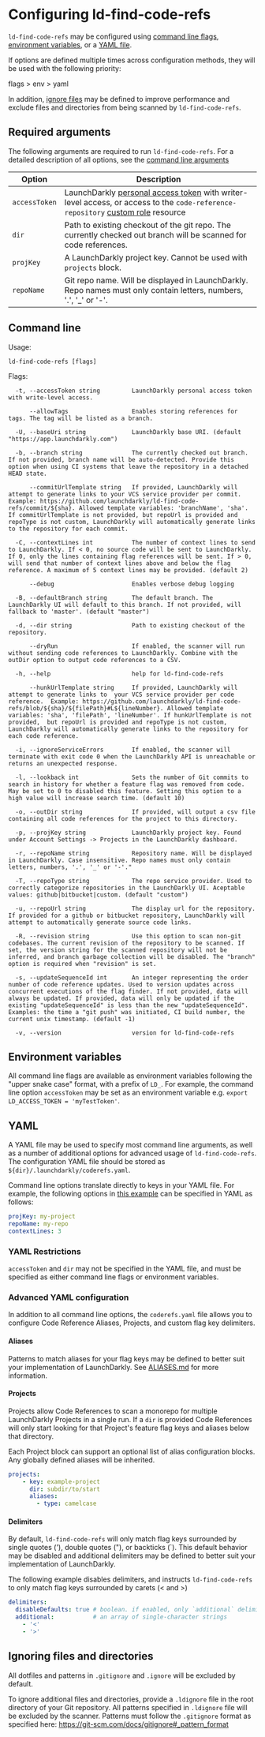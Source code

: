 # Configuring ld-find-code-refs 

`ld-find-code-refs` may be configured using [command line flags](#command-line), [environment variables](#environment-variables), or a [YAML file](#yaml).

If options are defined multiple times across configuration methods, they will be used with the following priority:

flags > env > yaml

In addition, [ignore files](#ignoring-files-and-directories) may be defined to improve performance and exclude files and directories from being scanned by `ld-find-code-refs`.

## Required arguments

The following arguments are required to run `ld-find-code-refs`. For a detailed description of all options, see the [command line arguments](#command-line)

| Option        | Description                                                                                                                                                                                                                                    |
| ------------- | ---------------------------------------------------------------------------------------------------------------------------------------------------------------------------------------------------------------------------------------------- |
| `accessToken` | LaunchDarkly [personal access token](https://docs.launchdarkly.com/docs/api-access-tokens) with writer-level access, or access to the `code-reference-repository` [custom role](https://docs.launchdarkly.com/v2.0/docs/custom-roles) resource |
| `dir`         | Path to existing checkout of the git repo. The currently checked out branch will be scanned for code references.                                                                                                                               |
| `projKey`     | A LaunchDarkly project key. Cannot be used with `projects` block.                                                                                                                                                                                                                   |
| `repoName`    | Git repo name. Will be displayed in LaunchDarkly. Repo names must only contain letters, numbers, '.', '\_' or '-'.                                                                                                                            |

## Command line

<!-- These docs should be autogenerated: https://github.com/spf13/cobra/blob/master/doc/md_docs.md -->
Usage:
```
ld-find-code-refs [flags]
```

Flags:
```
  -t, --accessToken string         LaunchDarkly personal access token with write-level access.

      --allowTags                  Enables storing references for tags. The tag will be listed as a branch.

  -U, --baseUri string             LaunchDarkly base URI. (default "https://app.launchdarkly.com")

  -b, --branch string              The currently checked out branch. If not provided, branch name will be auto-detected. Provide this option when using CI systems that leave the repository in a detached HEAD state.

      --commitUrlTemplate string   If provided, LaunchDarkly will attempt to generate links to your VCS service provider per commit. Example: https://github.com/launchdarkly/ld-find-code-refs/commit/${sha}. Allowed template variables: 'branchName', 'sha'. If commitUrlTemplate is not provided, but repoUrl is provided and repoType is not custom, LaunchDarkly will automatically generate links to the repository for each commit.

  -C, --contextLines int           The number of context lines to send to LaunchDarkly. If < 0, no source code will be sent to LaunchDarkly. If 0, only the lines containing flag references will be sent. If > 0, will send that number of context lines above and below the flag reference. A maximum of 5 context lines may be provided. (default 2)

      --debug                      Enables verbose debug logging

  -B, --defaultBranch string       The default branch. The LaunchDarkly UI will default to this branch. If not provided, will fallback to 'master'. (default "master")

  -d, --dir string                 Path to existing checkout of the repository.

      --dryRun                     If enabled, the scanner will run without sending code references to LaunchDarkly. Combine with the outDir option to output code references to a CSV.

  -h, --help                       help for ld-find-code-refs

      --hunkUrlTemplate string     If provided, LaunchDarkly will attempt to generate links to  your VCS service provider per code reference.  Example: https://github.com/launchdarkly/ld-find-code-refs/blob/${sha}/${filePath}#L${lineNumber}. Allowed template variables: 'sha', 'filePath', 'lineNumber'. If hunkUrlTemplate is not provided,  but repoUrl is provided and repoType is not custom, LaunchDarkly will automatically generate links to the repository for each code reference.

  -i, --ignoreServiceErrors        If enabled, the scanner will terminate with exit code 0 when the LaunchDarkly API is unreachable or returns an unexpected response.

  -l, --lookback int               Sets the number of Git commits to search in history for whether a feature flag was removed from code. May be set to 0 to disabled this feature. Setting this option to a high value will increase search time. (default 10)

  -o, --outDir string              If provided, will output a csv file containing all code references for the project to this directory.

  -p, --projKey string             LaunchDarkly project key. Found under Account Settings -> Projects in the LaunchDarkly dashboard.

  -r, --repoName string            Repository name. Will be displayed in LaunchDarkly. Case insensitive. Repo names must only contain letters, numbers, '.', '_' or '-'."

  -T, --repoType string            The repo service provider. Used to correctly categorize repositories in the LaunchDarkly UI. Aceptable values: github|bitbucket|custom. (default "custom")

  -u, --repoUrl string             The display url for the repository. If provided for a github or bitbucket repository, LaunchDarkly will attempt to automatically generate source code links.

  -R, --revision string            Use this option to scan non-git codebases. The current revision of the repository to be scanned. If set, the version string for the scanned repository will not be inferred, and branch garbage collection will be disabled. The "branch" option is required when "revision" is set.

  -s, --updateSequenceId int       An integer representing the order number of code reference updates. Used to version updates across concurrent executions of the flag finder. If not provided, data will always be updated. If provided, data will only be updated if the existing "updateSequenceId" is less than the new "updateSequenceId". Examples: the time a "git push" was initiated, CI build number, the current unix timestamp. (default -1)

  -v, --version                    version for ld-find-code-refs
```

## Environment variables

All command line flags are available as environment variables following the "upper snake case" format, with a prefix of `LD_`. For example, the command line option `accessToken` may be set as an environment variable e.g. `export LD_ACCESS_TOKEN = 'myTestToken'`.

## YAML

A YAML file may be used to specify most command line arguments, as well as a number of additional options for advanced usage of `ld-find-code-refs`. The configuration YAML file should be stored as `${dir}/.launchdarkly/coderefs.yaml`.

Command line options translate directly to keys in your YAML file. For example, the following options in [this example](EXAMPLES.md#context-lines) can be specified in YAML as follows:

```yaml
projKey: my-project
repoName: my-repo
contextLines: 3
```

### YAML Restrictions

`accessToken` and `dir` may not be specified in the YAML file, and must be specified as either command line flags or environment variables.

### Advanced YAML configuration

In addition to all command line options, the `coderefs.yaml` file allows you to configure Code Reference Aliases, Projects, and custom flag key delimiters.

#### Aliases

Patterns to match aliases for your flag keys may be defined to better suit your implementation of LaunchDarkly. See [ALIASES.md](ALIASES.md) for more information.

#### Projects

Projects allow Code References to scan a monorepo for multiple LaunchDarkly Projects in a single run. If a `dir` is provided Code References will only start looking for that Project's feature flag keys and aliases below that directory.

Each Project block can support an optional list of alias configuration blocks. Any globally defined aliases will be inherited.

```yaml
projects:
    - key: example-project
      dir: subdir/to/start
      aliases:
        - type: camelcase
```
#### Delimiters

By default, `ld-find-code-refs` will only match flag keys surrounded by single quotes ('), double quotes ("), or backticks (`). This default behavior may be disabled and additional delimiters may be defined to better suit your implementation of LaunchDarkly.

The following example disables delimiters, and instructs `ld-find-code-refs` to only match flag keys surrounded by carets (< and >)

```yaml
delimiters:
  disableDefaults: true # boolean. if enabled, only `additional` delimiters will be used.
  additional:           # an array of single-character strings
    - '<'
    - '>'
```

## Ignoring files and directories

All dotfiles and patterns in `.gitignore` and `.ignore` will be excluded by default.

To ignore additional files and directories, provide a `.ldignore` file in the root directory of your Git repository. All patterns specified in `.ldignore` file will be excluded by the scanner. Patterns must follow the `.gitignore` format as specified here: https://git-scm.com/docs/gitignore#_pattern_format
